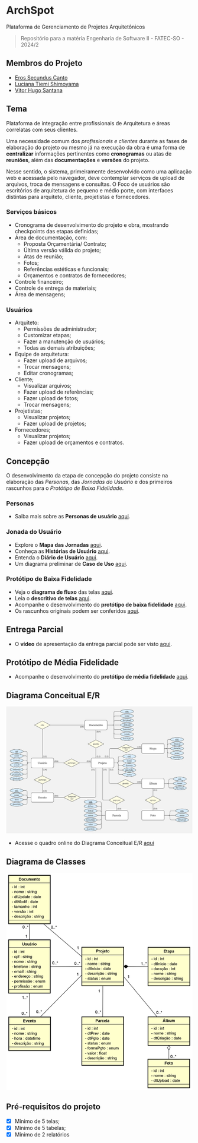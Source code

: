 # ArchSpot
Plataforma de Gerenciamento de Projetos Arquitetônicos

> Repositório para a matéria Engenharia de Software II - FATEC-SO - 2024/2

## Membros do Projeto

 - [Eros Secundus Canto](https://github.com/erossecundus)
 - [Luciana Tiemi Shimoyama](https://github.com/lucitiemi)
 - [Vitor Hugo Santana](https://github.com/Vituuuuu)


## Tema
Plataforma de integração entre profissionais de Arquitetura e áreas correlatas com seus clientes.

Uma necessidade comum dos _profissionais e clientes_ durante as fases de elaboração do projeto ou mesmo já na execução da obra é uma forma de **centralizar** informações pertinentes como **cronogramas** ou atas de **reuniões**, além das **documentações** e **versões** do projeto.

Nesse sentido, o sistema, primeiramente desenvolvido como uma aplicação web e acessada pelo navegador, deve contemplar serviços de upload de arquivos, troca de mensagens e consultas.
O Foco de usuários são escritórios de arquitetura de pequeno e médio porte, com interfaces distintas para arquiteto, cliente, projetistas e fornecedores.

### Serviços básicos
 - Cronograma de desenvolvimento do projeto e obra, mostrando checkpoints das etapas definidas;
 - Área de documentação, com:
   - Proposta Orçamentária/ Contrato;
   - Última versão válida do projeto;
   - Atas de reunião;
   - Fotos;
   - Referências estéticas e funcionais;
   - Orçamentos e contratos de fornecedores;
 - Controle financeiro;
 - Controle de entrega de materiais;
 - Área de mensagens;

### Usuários
 - Arquiteto:
   - Permissões de administrador;
   - Customizar etapas;
   - Fazer a manutenção de usuários;
   - Todas as demais atribuições;
 - Equipe de arquitetura:
   - Fazer upload de arquivos;
   - Trocar mensagens;
   - Editar cronogramas;
 - Cliente;
   - Visualizar arquivos;
   - Fazer upload de referências;
   - Fazer upload de fotos;
   - Trocar mensagens;
 - Projetistas;
   - Visualizar projetos;
   - Fazer upload de projetos;
 - Fornecedores;
   - Visualizar projetos;
   - Fazer upload de orçamentos e contratos.

## Concepção
O desenvolvimento da etapa de concepção do projeto consiste na elaboração das _Personas_, das _Jornadas do Usuário_ e dos primeiros rascunhos para o _Protótipo de Baixa Fidelidade_.
### Personas
- Saiba mais sobre as **Personas de usuário** [aqui](https://docs.google.com/presentation/d/1sRGfyo2ZArxzj43Udp9Zo00W071zYn_h9YVnvCeJRuI/edit?usp=sharing).

### Jonada do Usuário
- Explore o **Mapa das Jornadas** [aqui](https://docs.google.com/spreadsheets/d/1949en0Z9xyyAUvHKAskodha9thMEoVzjzTD_Y0P2tUw/edit?usp=sharing).
- Conheça as **Histórias de Usuário** [aqui](https://docs.google.com/spreadsheets/d/1j_ByA6TTx74EM0C7ko6JCeuAwgFLfdyNaMeFRW3zSKg/edit?usp=sharing).
- Entenda o **Diário de Usuário** [aqui](https://docs.google.com/spreadsheets/d/1QT7FeWcpSWCD6w4JIW9VV4grJma3GNqNFpB3rF5jF2M/edit?usp=sharing).
- Um diagrama preliminar de **Caso de Uso** [aqui](/ref/Diagrama-caso-de-uso.jpg).

### Protótipo de Baixa Fidelidade
- Veja o **diagrama de fluxo** das telas [aqui](https://lucid.app/lucidspark/47db5361-0695-44ba-b052-e111ac3e9673/edit?viewport_loc=3436%2C518%2C3840%2C1844%2C0_0&invitationId=inv_adb1aa17-e0e0-438d-887d-abf8feea4949).
- Leia o **descritivo de telas** [aqui](https://docs.google.com/document/d/1yUhtdYXbvCQlh7XOV9IoIi8wEIdUzvh2cp0wVSHtAR0/edit?usp=sharing).
- Acompanhe o desenvolvimento do **protótipo de baixa fidelidade** [aqui](https://miro.com/app/board/uXjVLWLmPDU=/?share_link_id=5262047678480).
- Os rascunhos originais podem ser conferidos [aqui](https://drive.google.com/drive/folders/1t0J1L2WhydU_7EdtlA3Z0poaO0kX7KcP).

## Entrega Parcial
- O **vídeo** de apresentação da entrega parcial pode ser visto [aqui](https://youtu.be/9mBBVEJD43M?si=0aBZlrPVU3hxVvjq).

## Protótipo de Média Fidelidade
- Acompanhe o desenvolvimento do **protótipo de média fidelidade** [aqui](https://www.figma.com/proto/P3qQi5f2sbznUPKozKNxap/Projetos-de-Software?node-id=1163-28&node-type=frame&t=CWd8SnobCZ4aEalg-1&scaling=min-zoom&content-scaling=fixed&page-id=1101%3A10&starting-point-node-id=1163%3A28&show-proto-sidebar=1).

## Diagrama Conceitual E/R
![Diagrama Conceitual E/R](/ref/Archspot-diagramaER-02.jpg)
- Acesse o quadro online do Diagrama Conceitual E/R [aqui](https://miro.com/app/board/uXjVLWLLZ14=/?share_link_id=132293755861)

## Diagrama de Classes
![Diagrama de Classes](/ref/Diagrama-Classes-03.png)

## Pré-requisitos do projeto
 - [x] Mínimo de 5 telas;
 - [x] Mínimo de 5 tabelas;
 - [x] Mínimo de 2 relatórios
